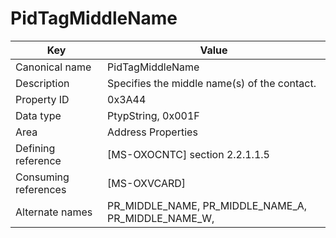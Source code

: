 # PidTagMiddleName

| Key | Value |
|---|---|
| Canonical name | PidTagMiddleName |
| Description | Specifies the middle name(s) of the contact. |
| Property ID | 0x3A44 |
| Data type | PtypString, 0x001F |
| Area | Address Properties |
| Defining reference | [MS-OXOCNTC] section 2.2.1.1.5 |
| Consuming references | [MS-OXVCARD] |
| Alternate names | PR_MIDDLE_NAME, PR_MIDDLE_NAME_A, PR_MIDDLE_NAME_W, |
